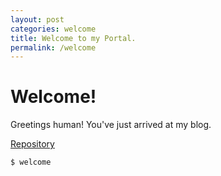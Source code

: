 ```yaml
---
layout: post
categories: welcome
title: Welcome to my Portal.
permalink: /welcome
---
```

# Welcome!

Greetings human! You've just arrived at my blog. 

<p><a href="https://github.com/jesmatienzo-tip/sysad2-12021/">Repository</a></p>

```
$ welcome
```




